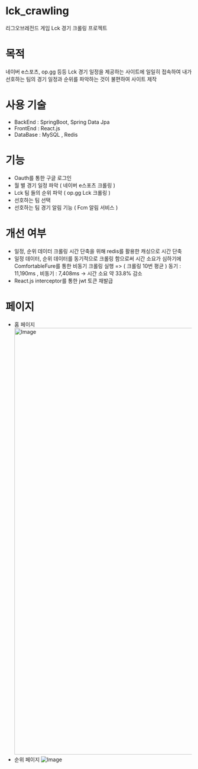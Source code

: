 # lck_crawling
리그오브레전드 게임 Lck 경기 크롤링 프로젝트

# 목적 
네이버 e스포츠, op.gg 등등 Lck 경기 일정을 제공하는 사이트에 일일히 접속하여 내가 선호하는 팀의 경기 일정과 순위를 파악하는 것이
불편하여 사이트 제작

# 사용 기술
- BackEnd : SpringBoot, Spring Data Jpa
- FrontEnd : React.js
- DataBase : MySQL , Redis

# 기능
- Oauth를 통한 구글 로그인
- 월 별 경기 일정 파악 ( 네이버 e스포츠 크롤링 )
- Lck 팀 들의 순위 파악 ( op.gg Lck 크롤링 )
- 선호하는 팀 선택 
- 선호하는 팀 경기 알림 기능 ( Fcm 알림 서비스 )

# 개선 여부
- 일정, 순위 데이터 크롤링 시간 단축을 위해 redis를 활용한 캐싱으로 시간 단축 
- 일정 데이터, 순위 데이터를 동기적으로 크롤링 함으로써 시간 소요가 심하기에 ComfortableFure를 통한 비동기 크롤링 실행
=> ( 크롤링 10번 평균 ) 동기 : 11,190ms , 비동기 : 7,408ms -> 시간 소요 약 33.8% 감소
- React.js interceptor를 통한 jwt 토큰 재발급

# 페이지 
- 홈 페이지
  <img width="1153" alt="Image" src="https://github.com/user-attachments/assets/a099cc24-ad1a-42d5-99d5-1271b063bd55" />
- 순위 페이지
![Image](https://github.com/user-attachments/assets/5f10ab26-a258-48a0-9b32-3ea15cd7d72a)
